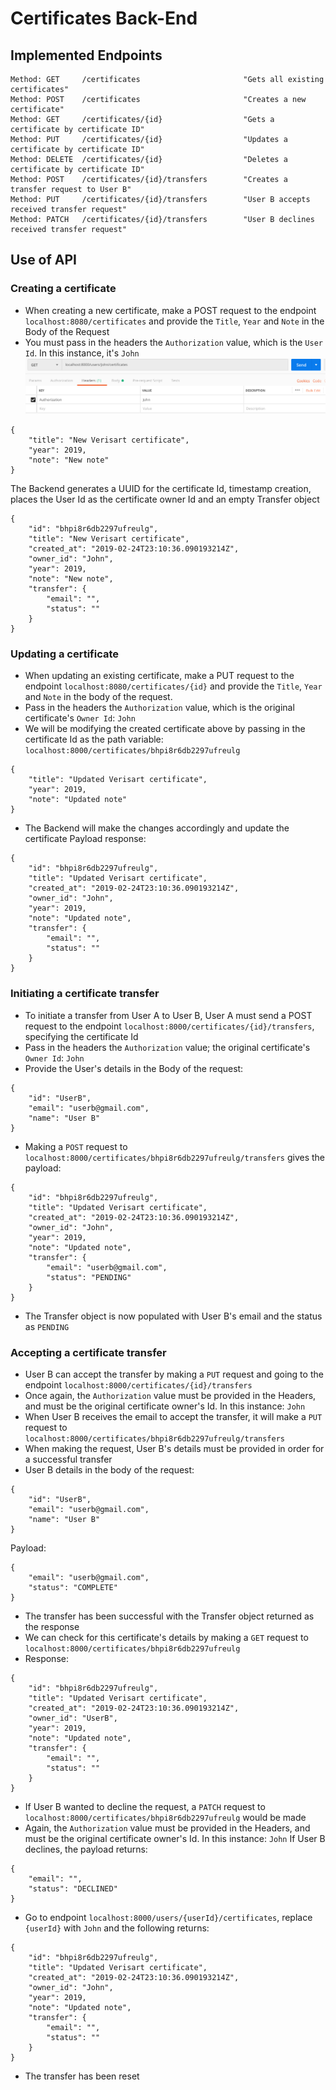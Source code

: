 # Certificates Back-End

## Implemented Endpoints

```$xslt
Method: GET     /certificates                       "Gets all existing certificates"
Method: POST    /certificates                       "Creates a new certificate"
Method: GET     /certificates/{id}                  "Gets a certificate by certificate ID"
Method: PUT     /certificates/{id}                  "Updates a certificate by certificate ID"
Method: DELETE  /certificates/{id}                  "Deletes a certificate by certificate ID"
Method: POST    /certificates/{id}/transfers        "Creates a transfer request to User B"
Method: PUT     /certificates/{id}/transfers        "User B accepts received transfer request"
Method: PATCH   /certificates/{id}/transfers        "User B declines received transfer request"
```

## Use of API
### Creating a certificate

- When creating a new certificate, make a POST request to the endpoint `localhost:8080/certificates`
and provide the `Title`, `Year` and `Note` in the Body of the Request
- You must pass in the headers the `Authorization` value, which is the `User Id`. In this instance, it's `John`
![Alt text](AuthorizationHeader.png)

```$xslt
{
	"title": "New Verisart certificate",
	"year": 2019,
	"note": "New note"
}
```

The Backend generates a UUID for the certificate Id, timestamp creation, places the 
User Id as the certificate owner Id and an empty Transfer object
```$xslt
{
    "id": "bhpi8r6db2297ufreulg",
    "title": "New Verisart certificate",
    "created_at": "2019-02-24T23:10:36.090193214Z",
    "owner_id": "John",
    "year": 2019,
    "note": "New note",
    "transfer": {
        "email": "",
        "status": ""
    }
}
```

### Updating a certificate
- When updating an existing certificate, make a PUT request to the endpoint `localhost:8080/certificates/{id}`
and provide the `Title`, `Year` and `Note` in the body of the request.
- Pass in the headers the `Authorization` value, which is the original certificate's `Owner Id`: `John`
- We will be modifying the created certificate above by passing in the certificate Id as the 
path variable: `localhost:8000/certificates/bhpi8r6db2297ufreulg`
```$xslt
{
	"title": "Updated Verisart certificate",
	"year": 2019,
	"note": "Updated note"
}
```
- The Backend will make the changes accordingly and update the certificate
Payload response: 
```$xslt
{
    "id": "bhpi8r6db2297ufreulg",
    "title": "Updated Verisart certificate",
    "created_at": "2019-02-24T23:10:36.090193214Z",
    "owner_id": "John",
    "year": 2019,
    "note": "Updated note",
    "transfer": {
        "email": "",
        "status": ""
    }
}
```

### Initiating a certificate transfer
- To initiate a transfer from User A to User B, User A must send a POST request to the endpoint
`localhost:8000/certificates/{id}/transfers`, specifying the certificate Id
- Pass in the headers the `Authorization` value; the original certificate's `Owner Id`: `John`
- Provide the User's details in the Body of the request:
```$xslt
{
	"id": "UserB",
	"email": "userb@gmail.com",
	"name": "User B"
}
```
- Making a `POST` request to `localhost:8000/certificates/bhpi8r6db2297ufreulg/transfers` gives the payload:
```$xslt
{
    "id": "bhpi8r6db2297ufreulg",
    "title": "Updated Verisart certificate",
    "created_at": "2019-02-24T23:10:36.090193214Z",
    "owner_id": "John",
    "year": 2019,
    "note": "Updated note",
    "transfer": {
        "email": "userb@gmail.com",
        "status": "PENDING"
    }
}
```
- The Transfer object is now populated with User B's email and the status as `PENDING`

### Accepting a certificate transfer
- User B can accept the transfer by making a `PUT` request and going to the endpoint `localhost:8000/certificates/{id}/transfers`
- Once again, the `Authorization` value must be provided in the Headers, and must be the 
original certificate owner's Id. In this instance: `John`
- When User B receives the email to accept the transfer, it will make a `PUT` request to `localhost:8000/certificates/bhpi8r6db2297ufreulg/transfers`
- When making the request, User B's details must be provided in order for a successful transfer
- User B details in the body of the request:
```$xslt
{
	"id": "UserB",
	"email": "userb@gmail.com",
	"name": "User B"
}
```
Payload:
```$xslt
{
    "email": "userb@gmail.com",
    "status": "COMPLETE"
}
```
- The transfer has been successful with the Transfer object returned as the response
- We can check for this certificate's details by making a `GET` request to `localhost:8000/certificates/bhpi8r6db2297ufreulg`
- Response:
```$xslt
{
    "id": "bhpi8r6db2297ufreulg",
    "title": "Updated Verisart certificate",
    "created_at": "2019-02-24T23:10:36.090193214Z",
    "owner_id": "UserB",
    "year": 2019,
    "note": "Updated note",
    "transfer": {
        "email": "",
        "status": ""
    }
}
```
- If User B wanted to decline the request, a `PATCH` request to `localhost:8000/certificates/bhpi8r6db2297ufreulg`
would be made
- Again, the `Authorization` value must be provided in the Headers, and must be the original certificate 
owner's Id. In this instance: `John`
If User B declines, the payload returns:
```$xslt
{
    "email": "",
    "status": "DECLINED"
}
```
- Go to endpoint `localhost:8000/users/{userId}/certificates`, replace `{userId}` with `John` and the following returns:

```$xslt
{
    "id": "bhpi8r6db2297ufreulg",
    "title": "Updated Verisart certificate",
    "created_at": "2019-02-24T23:10:36.090193214Z",
    "owner_id": "John",
    "year": 2019,
    "note": "Updated note",
    "transfer": {
        "email": "",
        "status": ""
    }
}
```
- The transfer has been reset